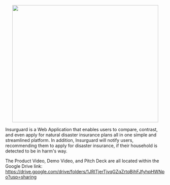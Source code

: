 <p align="center">
  <img width="460" height="370" src="https://i.imgur.com/Ri8ikZS.png">
</p>

Insurguard is a Web Application that enables users to compare, contrast, and even apply for natural disaster insurance plans all in one simple and streamlined platform. In addition, Insurguard will notify users, recommending them to apply for disaster insurance, if their household is detected to be in harm's way.

The Product Video, Demo Video, and Pitch Deck are all located within the Google Drive link:
https://drive.google.com/drive/folders/1JRITjerTjvqGZqZrtqBjhFJfyhpHWNpo?usp=sharing

